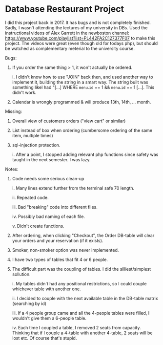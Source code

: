 # Database Restaurant Project

I did this project back in 2017.
It has bugs and is not completely finished.
Sadly, I wasn't attending the lectures of my university in DBs.
Used the instructional videos of Alex Garrett in the newboston channel:
https://www.youtube.com/playlist?list=PL442FA2C127377F07
to make this project.
The videos were great (even though old for todays php), but should be watched as complementary meterial to the university course.

Bugs:
1) If you order the same thing > 1, it won't actually be ordered.

   i. I didn't know how to use "JOIN" back then, and used another way to implement it, building the string in a smart way. The string built was something likeI had "[...] WHERE `menu`.`id` == 1 && `menu`.`id` == 1 [...]. This didn't work.
2) Calendar is wrongly programmed & will produce 13th, 14th, ... month.

Missing:
1) Overall view of customers orders ("view cart" or similar)
2) List instead of box when ordering (cumbersome ordering of the same item, multiple times)
3) sql-injection protection.

   i. After a point, I stopped adding relevant php functions since safety was taught in the next semester. I was lazy.

Notes:
1) Code needs some serious clean-up

   i. Many lines extend further from the terminal safe 70 length.
  
   ii. Repeated code.
  
   iii. Bad "breaking" code into different files.
   
   iv. Possibly bad naming of each file.
   
   v. Didn't create functions.
  
2) After ordering, when clicking "Checkout", the Order DB-table will clear your orders and your reservation (if it exists).
3) Smoker, non-smoker option was never implemented.

4) I have two types of tables that fit 4 or 6 people.
5) The difficult part was the coupling of tables. I did the silliest/simplest sollution.

   i. My tables didn't had any positional restrictions, so I could couple whichever table with another one.
   
   ii. I decided to couple with the next available table in the DB-table matrix (searching by id)
   
   iii. If a 4 people group came and all the 4-people tables were filled, I wouldn't give them a 6-people table.
   
   iv. Each time I coupled a table, I removed 2 seats from capacity. Thinking that if I couple a 4-table with another 4-table, 2 seats will be lost etc. Of course that's stupid.
